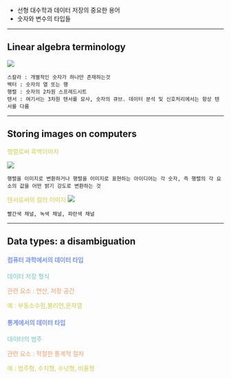 - 선형 대수학과 데이터 저장의 중요한 용어
- 숫자와 변수의 타입들

---
## Linear algebra terminology

![](14.Pasted%20image%2020240930224237.png)

	스칼라 : 개별적인 숫자가 하나만 존재하는것
	벡터 : 숫자의 열 또는 행
	행렬 : 숫자의 2차원 스프레드시트
	텐서 : 여기서는 3차원 텐서를 묘사, 숫자의 큐브. 데이터 분석 및 신호처리에서는 항상 텐서를 다룸

---
## Storing images on computers

<span style="color:rgb(205, 205, 81)">행렬로써 흑백이미지</span> 

![](14.Pasted%20image%2020240930222140.png)

	행렬을 이미지로 변환하거나 행렬을 이미지로 표현하는 아이디어는 각 숫자, 즉 행렬의 각 요소의 값을 어떤 밝기 강도로 변환하는 것

<span style="color:rgb(205, 205, 81)">텐서로써의 컬러 이미지</span> 
![](14.Pasted%20image%2020240930222319.png)

	빨간색 채널, 녹색 채널, 파란색 채널
---
## Data types: a disambiguation

#### <span style="color:rgb(118, 147, 234)">컴퓨터 과학에서의 데이터 타입</span>

<span style="color:rgb(116, 195, 194)">데이터 저장 형식</span>

<span style="color:rgb(236, 158, 111)">관련 요소 : 연산, 저장 공간</span>

<span style="color:rgb(205, 205, 81)">예  : 부동소수점,불리언,문자열</span>

#### <span style="color:rgb(118, 147, 234)">통계에서의 데이터 타입</span> 

<span style="color:rgb(116, 195, 194)">데이터의 범주</span> 

<span style="color:rgb(236, 158, 111)">관련 요소 : 적절한 통계적 절차</span> 

<span style="color:rgb(205, 205, 81)">예 : 범주형, 수치형, 수넛형, 비율형</span> 
